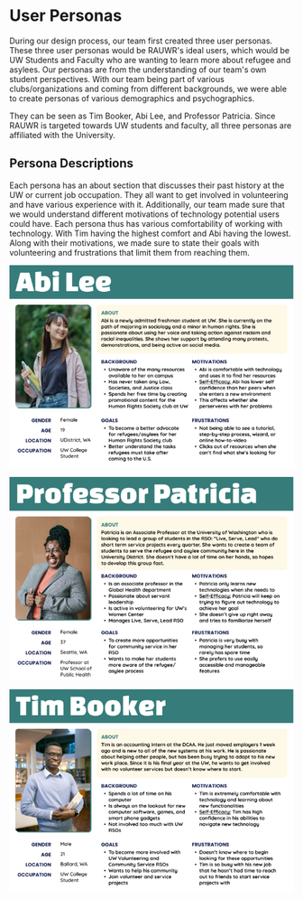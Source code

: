 # User Personas

During our design process, our team first created three user personas. These three user personas would be RAUWR's ideal users, which would be UW Students and Faculty who are wanting to learn more about refugee and asylees. Our personas are from the understanding of our team's own student perspectives. With our team being part of various clubs/organizations and coming from different backgrounds, we were able to create personas of various demographics and psychographics. 

They can be seen as Tim Booker, Abi Lee, and Professor Patricia. Since RAUWR is targeted towards UW students and faculty, all three personas are affiliated with the University. 

## Persona Descriptions 

Each persona has an about section that discusses their past history at the UW or current job occupation. They all want to get involved in volunteering and have various experience with it. Additionally, our team made sure that we would understand different motivations of technology potential users could have. Each persona thus has various comfortability of working with technology. With Tim having the highest comfort and Abi having the lowest. Along with their motivations, we made sure to state their goals with volunteering and frustrations that limit them from reaching them.

![Abi Persona](abi_persona.png?raw=true "Abi Lee")

![Pat Persona](pat_persona.png?raw=true "Professor Patricia")

![Tim Persona](tim_persona.png?raw=true "Tim Booker")